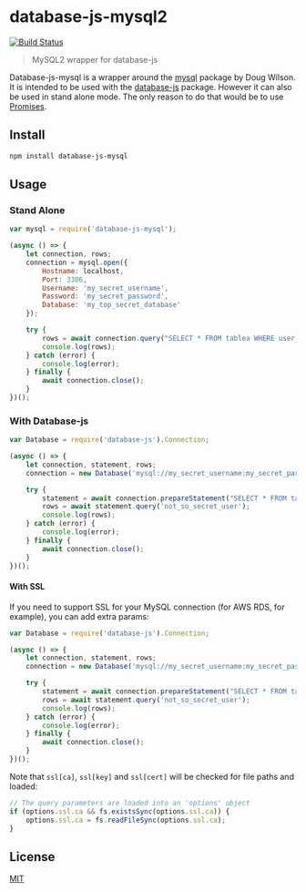 # database-js-mysql2

[![Build Status](https://travis-ci.org/mlaanderson/database-js-mysql.svg?branch=master)](https://travis-ci.org/mlaanderson/database-js-mysql)

> MySQL2 wrapper for database-js

Database-js-mysql is a wrapper around the [mysql](https://github.com/mysqljs/mysql) package by Doug Wilson. It is intended to be used with the [database-js](https://github.com/mlaanderson/database-js) package. However it can also be used in stand alone mode. The only reason to do that would be to use [Promises](https://developer.mozilla.org/en-US/docs/Web/JavaScript/Reference/Global_Objects/Promise).

## Install

```bash
npm install database-js-mysql
```

## Usage

### Stand Alone
```js
var mysql = require('database-js-mysql');

(async () => {
    let connection, rows;
    connection = mysql.open({
        Hostname: localhost,
        Port: 3306,
        Username: 'my_secret_username',
        Password: 'my_secret_password',
        Database: 'my_top_secret_database'
    });

    try {
        rows = await connection.query("SELECT * FROM tablea WHERE user_name = 'not_so_secret_user'");
        console.log(rows);
    } catch (error) {
        console.log(error);
    } finally {
        await connection.close();
    }
})();
```

### With Database-js
```js
var Database = require('database-js').Connection;

(async () => {
    let connection, statement, rows;
    connection = new Database('mysql://my_secret_username:my_secret_password@localhost:3306/my_top_secret_database');

    try {
        statement = await connection.prepareStatement("SELECT * FROM tablea WHERE user_name = ?");
        rows = await statement.query('not_so_secret_user');
        console.log(rows);
    } catch (error) {
        console.log(error);
    } finally {
        await connection.close();
    }
})();
```

#### With SSL

If you need to support SSL for your MySQL connection (for AWS RDS, for example), you can add extra params:

```js
var Database = require('database-js').Connection;

(async () => {
    let connection, statement, rows;
    connection = new Database('mysql://my_secret_username:my_secret_password@localhost:3306/my_top_secret_database?ssl[ca]=%2Fpath%2Fto%2Fca.pem');

    try {
        statement = await connection.prepareStatement("SELECT * FROM tablea WHERE user_name = ?");
        rows = await statement.query('not_so_secret_user');
        console.log(rows);
    } catch (error) {
        console.log(error);
    } finally {
        await connection.close();
    }
})();
```

Note that `ssl[ca]`, `ssl[key]` and `ssl[cert]` will be checked for file paths
and loaded:

```js
// The query parameters are loaded into an 'options' object
if (options.ssl.ca && fs.existsSync(options.ssl.ca)) {
    options.ssl.ca = fs.readFileSync(options.ssl.ca);
}
```

## License

[MIT](LICENSE)
